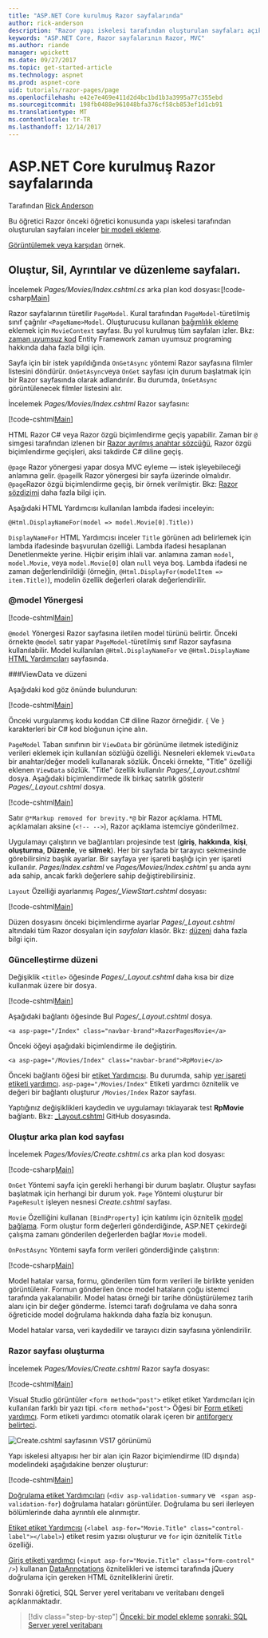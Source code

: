 ```yaml
---
title: "ASP.NET Core kurulmuş Razor sayfalarında"
author: rick-anderson
description: "Razor yapı iskelesi tarafından oluşturulan sayfaları açıklanmaktadır."
keywords: "ASP.NET Core, Razor sayfalarının Razor, MVC"
ms.author: riande
manager: wpickett
ms.date: 09/27/2017
ms.topic: get-started-article
ms.technology: aspnet
ms.prod: aspnet-core
uid: tutorials/razor-pages/page
ms.openlocfilehash: e42e7e469e411d2d4bc1bd1b3a3995a77c355ebd
ms.sourcegitcommit: 198fb0488e961048bfa376cf58cb853ef1d1cb91
ms.translationtype: MT
ms.contentlocale: tr-TR
ms.lasthandoff: 12/14/2017
---
```

# <a name="scaffolded-razor-pages-in-aspnet-core"></a>ASP.NET Core kurulmuş Razor sayfalarında

Tarafından [Rick Anderson](https://twitter.com/RickAndMSFT)

Bu öğretici Razor önceki öğretici konusunda yapı iskelesi tarafından oluşturulan sayfaları inceler [bir modeli ekleme](xref:tutorials/razor-pages/model#scaffold-the-movie-model). 

[Görüntülemek veya karşıdan](https://github.com/aspnet/Docs/tree/master/aspnetcore/tutorials/razor-pages/razor-pages-start/sample/RazorPagesMovie) örnek.

## <a name="the-create-delete-details-and-edit-pages"></a>Oluştur, Sil, Ayrıntılar ve düzenleme sayfaları.

İncelemek *Pages/Movies/Index.cshtml.cs* arka plan kod dosyası:[!code-csharp[Main](razor-pages-start/snapshot_sample/RazorPagesMovie/Pages/Movies/Index.cshtml.cs)]

Razor sayfalarının türetilir `PageModel`. Kural tarafından `PageModel`-türetilmiş sınıf çağrılır `<PageName>Model`. Oluşturucusu kullanan [bağımlılık ekleme](xref:fundamentals/dependency-injection) eklemek için `MovieContext` sayfası. Bu yol kurulmuş tüm sayfaları izler. Bkz: [zaman uyumsuz kod](xref:data/ef-rp/intro#asynchronous-code) Entity Framework zaman uyumsuz programing hakkında daha fazla bilgi için.

Sayfa için bir istek yapıldığında `OnGetAsync` yöntemi Razor sayfasına filmler listesini döndürür. `OnGetAsync`veya `OnGet` sayfası için durum başlatmak için bir Razor sayfasında olarak adlandırılır. Bu durumda, `OnGetAsync` görüntülenecek filmler listesini alır.

İncelemek *Pages/Movies/Index.cshtml* Razor sayfasını:

[!code-cshtml[Main](razor-pages-start/snapshot_sample/RazorPagesMovie/Pages/Movies/Index.cshtml)]

HTML Razor C# veya Razor özgü biçimlendirme geçiş yapabilir. Zaman bir `@` simgesi tarafından izlenen bir [Razor ayrılmış anahtar sözcüğü](xref:mvc/views/razor#razor-reserved-keywords), Razor özgü biçimlendirme geçişleri, aksi takdirde C# diline geçiş.

`@page` Razor yönergesi yapar dosya MVC eyleme &mdash; istek işleyebileceği anlamına gelir. `@page`ilk Razor yönergesi bir sayfa üzerinde olmalıdır. `@page`Razor özgü biçimlendirme geçiş, bir örnek verilmiştir. Bkz: [Razor sözdizimi](xref:mvc/views/razor#razor-syntax) daha fazla bilgi için.

Aşağıdaki HTML Yardımcısı kullanılan lambda ifadesi inceleyin:

```cshtml
@Html.DisplayNameFor(model => model.Movie[0].Title))
```

`DisplayNameFor` HTML Yardımcısı inceler `Title` görünen adı belirlemek için lambda ifadesinde başvurulan özelliği. Lambda ifadesi hesaplanan Denetlenmekte yerine. Hiçbir erişim ihlali var. anlamına zaman `model`, `model.Movie`, veya `model.Movie[0]` olan `null` veya boş. Lambda ifadesi ne zaman değerlendirildiği (örneğin, `@Html.DisplayFor(modelItem => item.Title)`), modelin özellik değerleri olarak değerlendirilir.

<a name="md"></a>
### <a name="the-model-directive"></a>@model Yönergesi

[!code-cshtml[Main](razor-pages-start/snapshot_sample/RazorPagesMovie/Pages/Movies/Index.cshtml?range=1-2&highlight=2)]

`@model` Yönergesi Razor sayfasına iletilen model türünü belirtir. Önceki örnekte `@model` satır yapar `PageModel`-türetilmiş sınıf Razor sayfasına kullanılabilir. Model kullanılan `@Html.DisplayNameFor` ve `@Html.DisplayName` [HTML Yardımcıları](https://docs.microsoft.com/aspnet/mvc/overview/older-versions-1/views/creating-custom-html-helpers-cs#understanding-html-helpers) sayfasında.

<!-- why don't xref links work?
[HTML Helpers 2](xref:aspnet/mvc/overview/older-versions-1/views/creating-custom-html-helpers-cs)
-->

<a name="vd"></a>
###ViewData ve düzeni

Aşağıdaki kod göz önünde bulundurun:

[!code-cshtml[Main](razor-pages-start/snapshot_sample/RazorPagesMovie/Pages/Movies/Index.cshtml?range=1-6&highlight=4-)]

Önceki vurgulanmış kodu koddan C# diline Razor örneğidir. `{` Ve `}` karakterleri bir C# kod bloğunun içine alın.

`PageModel` Taban sınıfının bir `ViewData` bir görünüme iletmek istediğiniz verileri eklemek için kullanılan sözlüğü özelliği. Nesneleri eklemek `ViewData` bir anahtar/değer modeli kullanarak sözlük. Önceki örnekte, "Title" özelliği eklenen `ViewData` sözlük. "Title" özellik kullanılır *Pages/_Layout.cshtml* dosya. Aşağıdaki biçimlendirmede ilk birkaç satırlık gösterir *Pages/_Layout.cshtml* dosya.

[!code-cshtml[Main](razor-pages-start/snapshot_sample/RazorPagesMovie/Pages/NU/_Layout1.cshtml?highlight=6-)]

Satır `@*Markup removed for brevity.*@` bir Razor açıklama. HTML açıklamaları aksine (`<!-- -->`), Razor açıklama istemciye gönderilmez.

Uygulamayı çalıştırın ve bağlantıları projesinde test (**giriş**, **hakkında**, **kişi**, **oluşturma**, **Düzenle**, ve **silmek**). Her bir sayfada bir tarayıcı sekmesinde görebilirsiniz başlık ayarlar. Bir sayfaya yer işareti başlığı için yer işareti kullanılır. *Pages/Index.cshtml* ve *Pages/Movies/Index.cshtml* şu anda aynı ada sahip, ancak farklı değerlere sahip değiştirebilirsiniz.

`Layout` Özelliği ayarlanmış *Pages/_ViewStart.cshtml* dosyası:

[!code-cshtml[Main](razor-pages-start/sample/RazorPagesMovie/Pages/_ViewStart.cshtml)]

Düzen dosyasını önceki biçimlendirme ayarlar *Pages/_Layout.cshtml* altındaki tüm Razor dosyaları için *sayfaları* klasör. Bkz: [düzeni](xref:mvc/razor-pages/index#layout) daha fazla bilgi için.

### <a name="update-the-layout"></a>Güncelleştirme düzeni

Değişiklik `<title>` öğesinde *Pages/_Layout.cshtml* daha kısa bir dize kullanmak üzere bir dosya.

[!code-cshtml[Main](razor-pages-start/sample/RazorPagesMovie/Pages/_Layout.cshtml?range=1-6&highlight=6)]

Aşağıdaki bağlantı öğesinde Bul *Pages/_Layout.cshtml* dosya.

```cshtml
<a asp-page="/Index" class="navbar-brand">RazorPagesMovie</a>
```
Önceki öğeyi aşağıdaki biçimlendirme ile değiştirin.

```cshtml
<a asp-page="/Movies/Index" class="navbar-brand">RpMovie</a>
```

Önceki bağlantı öğesi bir [etiket Yardımcısı](xref:mvc/views/tag-helpers/intro). Bu durumda, sahip [yer işareti etiketi yardımcı](xref:mvc/views/tag-helpers/builtin-th/anchor-tag-helper). `asp-page="/Movies/Index"` Etiketi yardımcı öznitelik ve değeri bir bağlantı oluşturur `/Movies/Index` Razor sayfası.

Yaptığınız değişiklikleri kaydedin ve uygulamayı tıklayarak test **RpMovie** bağlantı. Bkz: [_Layout.cshtml](https://github.com/aspnet/Docs/blob/master/aspnetcore/tutorials/razor-pages/razor-pages-start/sample/RazorPagesMovie/Pages/_Layout.cshtml) GitHub dosyasında.

### <a name="the-create-code-behind-page"></a>Oluştur arka plan kod sayfası

İncelemek *Pages/Movies/Create.cshtml.cs* arka plan kod dosyası:

[!code-csharp[Main](razor-pages-start/snapshot_sample/RazorPagesMovie/Pages/Movies/Create.cshtml.cs?name=snippetALL)]

`OnGet` Yöntemi sayfa için gerekli herhangi bir durum başlatır. Oluştur sayfası başlatmak için herhangi bir durum yok. `Page` Yöntemi oluşturur bir `PageResult` işleyen nesnesi *Create.cshtml* sayfası.

`Movie` Özelliğini kullanan `[BindProperty]` için katılımı için öznitelik [model bağlama](xref:mvc/models/model-binding). Form oluştur form değerleri gönderdiğinde, ASP.NET çekirdeği çalışma zamanı gönderilen değerlerden bağlar `Movie` modeli.

`OnPostAsync` Yöntemi sayfa form verileri gönderdiğinde çalıştırın:

[!code-csharp[Main](razor-pages-start/snapshot_sample/RazorPagesMovie/Pages/Movies/Create.cshtml.cs?name=snippetPost)]

Model hatalar varsa, formu, gönderilen tüm form verileri ile birlikte yeniden görüntülenir. Formun gönderilen önce model hataların çoğu istemci tarafında yakalanabilir. Model hatası örneği bir tarihe dönüştürülemez tarih alanı için bir değer gönderme. İstemci tarafı doğrulama ve daha sonra öğreticide model doğrulama hakkında daha fazla biz konuşun.

Model hatalar varsa, veri kaydedilir ve tarayıcı dizin sayfasına yönlendirilir.

### <a name="the-create-razor-page"></a>Razor sayfası oluşturma

İncelemek *Pages/Movies/Create.cshtml* Razor sayfa dosyası:

[!code-cshtml[Main](razor-pages-start/snapshot_sample/RazorPagesMovie/Pages/Movies/Create.cshtml)]

Visual Studio görüntüler `<form method="post">` etiket etiket Yardımcıları için kullanılan farklı bir yazı tipi. `<form method="post">` Öğesi bir [Form etiketi yardımcı](xref:mvc/views/working-with-forms#the-form-tag-helper). Form etiketi yardımcı otomatik olarak içeren bir [antiforgery belirteci](xref:security/anti-request-forgery).

![Create.cshtml sayfasının VS17 görünümü](page/_static/th.png)

Yapı iskelesi altyapısı her bir alan için Razor biçimlendirme (ID dışında) modelindeki aşağıdakine benzer oluşturur:

[!code-cshtml[Main](razor-pages-start/snapshot_sample/RazorPagesMovie/Pages/Movies/Create.cshtml?range=15-20)]

[Doğrulama etiket Yardımcıları](xref:mvc/views/working-with-forms#the-validation-tag-helpers) (`<div asp-validation-summary` ve ` <span asp-validation-for`) doğrulama hataları görüntüler. Doğrulama bu seri ilerleyen bölümlerinde daha ayrıntılı ele alınmıştır.

[Etiket etiket Yardımcısı](xref:mvc/views/working-with-forms#the-label-tag-helper) (`<label asp-for="Movie.Title" class="control-label"></label>`) etiket resim yazısı oluşturur ve `for` için öznitelik `Title` özelliği.

[Giriş etiketi yardımcı](xref:mvc/views/working-with-forms) (`<input asp-for="Movie.Title" class="form-control" />`) kullanan [DataAnnotations](https://docs.microsoft.com/aspnet/mvc/overview/older-versions/mvc-music-store/mvc-music-store-part-6) öznitelikleri ve istemci tarafında jQuery doğrulama için gereken HTML özniteliklerini üretir.

Sonraki öğretici, SQL Server yerel veritabanı ve veritabanı dengeli açıklanmaktadır.

>[!div class="step-by-step"]
[Önceki: bir model ekleme](xref:tutorials/razor-pages/model)
[sonraki: SQL Server yerel veritabanı](xref:tutorials/razor-pages/sql)

